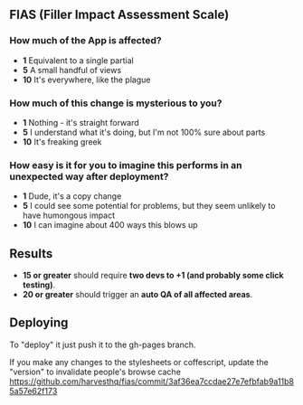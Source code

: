 ## FIAS (Filler Impact Assessment Scale)

### How much of the App is affected?

- **1** Equivalent to a single partial
- **5** A small handful of views
- **10** It's everywhere, like the plague

### How much of this change is mysterious to you?

- **1** Nothing - it's straight forward
- **5** I understand what it's doing, but I'm not 100% sure about parts
- **10** It's freaking greek

### How easy is it for you to imagine this performs in an unexpected way after deployment?

- **1** Dude, it's a copy change
- **5** I could see some potential for problems, but they seem unlikely to have humongous impact
- **10** I can imagine about 400 ways this blows up

## Results

* **15 or greater** should require **two devs to +1 (and probably some click testing)**.
* **20 or greater** should trigger an **auto QA of all affected areas**.

## Deploying

To "deploy" it just push it to the gh-pages branch.

If you make any changes to the stylesheets or coffescript, update the "version" to invalidate 
people's browse cache https://github.com/harvesthq/fias/commit/3af36ea7ccdae27e7efbfab9a11b85a57e62f173
